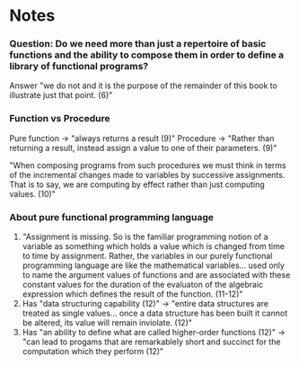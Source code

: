 # Notes

### Question: Do we need more than just a repertoire of basic functions and the ability to compose them in order to define a library of functional programs?

Answer "we do not and it is the purpose of the remainder of this book to illustrate just that point. (6)"

### Function vs Procedure

Pure function -> "always returns a result (9)" 
Procedure -> "Rather than returning a result, instead assign a value to one of their parameters. (9)"

"When composing programs from such procedures we must think in terms of the incremental changes made to variables by successive assignments. That is to say, we are computing by effect rather than just computing values. (10)"

### About pure functional programming language

1. "Assignment is missing. So is the familiar programming notion of a variable as something which holds a value which is changed from time to time by assignment. Rather, the variables in our purely functional programming language are like the mathematical variables... used only to name the argument values of functions and are associated with these constant values for the duration of the evaluaton of the algebraic expression which defines the result of the function. (11-12)"
2. Has "data structuring capability (12)" -> "entire data structures are treated as single values... once a data structure has been built it cannot be altered, its value will remain inviolate. (12)"
3. Has "an ability to define what are called higher-order functions (12)" -> "can lead to progams that are remarkablely short and succinct for the computation which they perform (12)"
